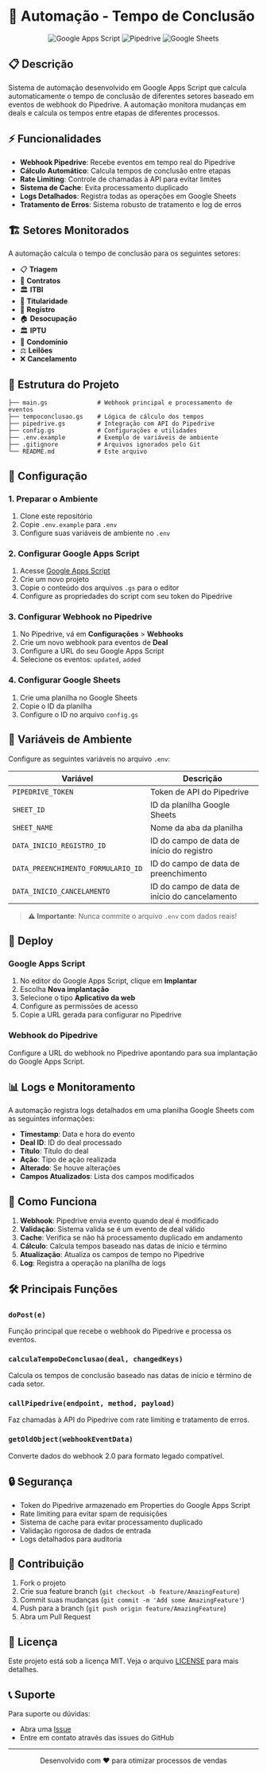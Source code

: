 # 🚀 Automação - Tempo de Conclusão

<div align="center">
  <img src="https://img.shields.io/badge/Google%20Apps%20Script-4285F4?style=for-the-badge&logo=google&logoColor=white" alt="Google Apps Script">
  <img src="https://img.shields.io/badge/Pipedrive-FF6B35?style=for-the-badge&logo=pipedrive&logoColor=white" alt="Pipedrive">
  <img src="https://img.shields.io/badge/Google%20Sheets-34A853?style=for-the-badge&logo=google-sheets&logoColor=white" alt="Google Sheets">
</div>

## 📋 Descrição

Sistema de automação desenvolvido em Google Apps Script que calcula automaticamente o tempo de conclusão de diferentes setores baseado em eventos de webhook do Pipedrive. A automação monitora mudanças em deals e calcula os tempos entre etapas de diferentes processos.

## ⚡ Funcionalidades

- **Webhook Pipedrive**: Recebe eventos em tempo real do Pipedrive
- **Cálculo Automático**: Calcula tempos de conclusão entre etapas
- **Rate Limiting**: Controle de chamadas à API para evitar limites
- **Sistema de Cache**: Evita processamento duplicado
- **Logs Detalhados**: Registra todas as operações em Google Sheets
- **Tratamento de Erros**: Sistema robusto de tratamento e log de erros

## 🏗️ Setores Monitorados

A automação calcula o tempo de conclusão para os seguintes setores:

- 📋 **Triagem**
- 📄 **Contratos** 
- 🏛️ **ITBI**
- 👤 **Titularidade**
- 📝 **Registro**
- 🏠 **Desocupação**
- 🏛️ **IPTU**
- 🏢 **Condomínio**
- ⚖️ **Leilões**
- ❌ **Cancelamento**

## 📁 Estrutura do Projeto

```
├── main.gs              # Webhook principal e processamento de eventos
├── tempoconclusao.gs    # Lógica de cálculo dos tempos
├── pipedrive.gs         # Integração com API do Pipedrive
├── config.gs            # Configurações e utilidades
├── .env.example         # Exemplo de variáveis de ambiente
├── .gitignore           # Arquivos ignorados pelo Git
└── README.md            # Este arquivo
```

## 🔧 Configuração

### 1. Preparar o Ambiente

1. Clone este repositório
2. Copie `.env.example` para `.env`
3. Configure suas variáveis de ambiente no `.env`

### 2. Configurar Google Apps Script

1. Acesse [Google Apps Script](https://script.google.com)
2. Crie um novo projeto
3. Copie o conteúdo dos arquivos `.gs` para o editor
4. Configure as propriedades do script com seu token do Pipedrive

### 3. Configurar Webhook no Pipedrive

1. No Pipedrive, vá em **Configurações** > **Webhooks**
2. Crie um novo webhook para eventos de **Deal**
3. Configure a URL do seu Google Apps Script
4. Selecione os eventos: `updated`, `added`

### 4. Configurar Google Sheets

1. Crie uma planilha no Google Sheets
2. Copie o ID da planilha
3. Configure o ID no arquivo `config.gs`

## 🔑 Variáveis de Ambiente

Configure as seguintes variáveis no arquivo `.env`:

| Variável | Descrição |
|----------|-----------|
| `PIPEDRIVE_TOKEN` | Token de API do Pipedrive |
| `SHEET_ID` | ID da planilha Google Sheets |
| `SHEET_NAME` | Nome da aba da planilha |
| `DATA_INICIO_REGISTRO_ID` | ID do campo de data de início do registro |
| `DATA_PREENCHIMENTO_FORMULARIO_ID` | ID do campo de data de preenchimento |
| `DATA_INICIO_CANCELAMENTO` | ID do campo de data de início do cancelamento |

> **⚠️ Importante**: Nunca commite o arquivo `.env` com dados reais!

## 🚀 Deploy

### Google Apps Script

1. No editor do Google Apps Script, clique em **Implantar**
2. Escolha **Nova implantação**
3. Selecione o tipo **Aplicativo da web**
4. Configure as permissões de acesso
5. Copie a URL gerada para configurar no Pipedrive

### Webhook do Pipedrive

Configure a URL do webhook no Pipedrive apontando para sua implantação do Google Apps Script.

## 📊 Logs e Monitoramento

A automação registra logs detalhados em uma planilha Google Sheets com as seguintes informações:

- **Timestamp**: Data e hora do evento
- **Deal ID**: ID do deal processado
- **Título**: Título do deal
- **Ação**: Tipo de ação realizada
- **Alterado**: Se houve alterações
- **Campos Atualizados**: Lista dos campos modificados

## 🔄 Como Funciona

1. **Webhook**: Pipedrive envia evento quando deal é modificado
2. **Validação**: Sistema valida se é um evento de deal válido
3. **Cache**: Verifica se não há processamento duplicado em andamento
4. **Cálculo**: Calcula tempos baseado nas datas de início e término
5. **Atualização**: Atualiza os campos de tempo no Pipedrive
6. **Log**: Registra a operação na planilha de logs

## 🛠️ Principais Funções

### `doPost(e)`
Função principal que recebe o webhook do Pipedrive e processa os eventos.

### `calculaTempoDeConclusao(deal, changedKeys)`
Calcula os tempos de conclusão baseado nas datas de início e término de cada setor.

### `callPipedrive(endpoint, method, payload)`
Faz chamadas à API do Pipedrive com rate limiting e tratamento de erros.

### `getOldObject(webhookEventData)`
Converte dados do webhook 2.0 para formato legado compatível.

## 🔒 Segurança

- Token do Pipedrive armazenado em Properties do Google Apps Script
- Rate limiting para evitar spam de requisições
- Sistema de cache para evitar processamento duplicado
- Validação rigorosa de dados de entrada
- Logs detalhados para auditoria

## 🤝 Contribuição

1. Fork o projeto
2. Crie sua feature branch (`git checkout -b feature/AmazingFeature`)
3. Commit suas mudanças (`git commit -m 'Add some AmazingFeature'`)
4. Push para a branch (`git push origin feature/AmazingFeature`)
5. Abra um Pull Request

## 📝 Licença

Este projeto está sob a licença MIT. Veja o arquivo [LICENSE](LICENSE) para mais detalhes.

## 📞 Suporte

Para suporte ou dúvidas:

- Abra uma [Issue](https://github.com/mcemy/Automacao-Tempo-de-Conclusao/issues)
- Entre em contato através das issues do GitHub

---

<div align="center">
  Desenvolvido com ❤️ para otimizar processos de vendas
</div>